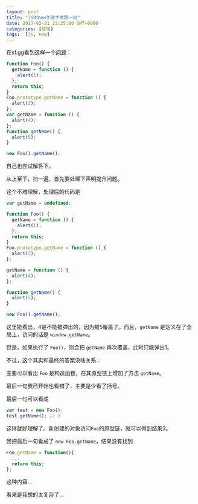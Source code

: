 ```yaml
---
layout: post
title: "JS的new关键字考题一则"
date: 2017-02-21 22:25:00 GMT+0000
categories: [前端]
tags:  [js, new]
---
```


在sf.gg看到这样一个[问题](https://segmentfault.com/q/1010000008430170)：

<!-- more -->

```js
function Foo() {
  getName = function () {
    alert(1);
  };
  return this;
}
Foo.prototype.getName = function () {
  alert(3);
};
var getName = function () {
  alert(4);
};
function getName() {
  alert(5);
}

new Foo().getName();
```

自己也尝试解答下。

从上至下，扫一遍，首先要处理下声明提升问题。

这个不难理解，处理后的代码是

```js
var getName = undefined;

function Foo() {
  getName = function () {
    alert(1);
  };
  return this;
}
Foo.prototype.getName = function () {
  alert(3);
};

getName = function () {
  alert(4);
};

function getName() {
  alert(5);
}

new Foo().getName();
```

这里能看出，4是不能被弹出的，因为被5覆盖了。而且，`getName` 是定义在了全局上，访问的话是 `window.getName`。

但是，如果执行了 `Foo()`，则会把 `getName` 再次覆盖，此时只能弹出1。

不过，这个其实和最终的答案没啥关系...

主要可以看出 `Foo` 是构造函数，在其原型链上增加了方法 `getName`。

最后一句我已开始也看错了，主要是少看了括号。

最后一句可以看成

```js
var test = new Foo();
test.getName(); // 3
```

这样就好理解了。新创建的对象访问`Foo`的原型链，就可以得到结果3。

我把最后一句看成了 `new Foo.getName`，结果没有找到

```js
Foo.getName = function(){
  ...
  return this;  
};
```

这种内容...

看来是我想的太复杂了...
